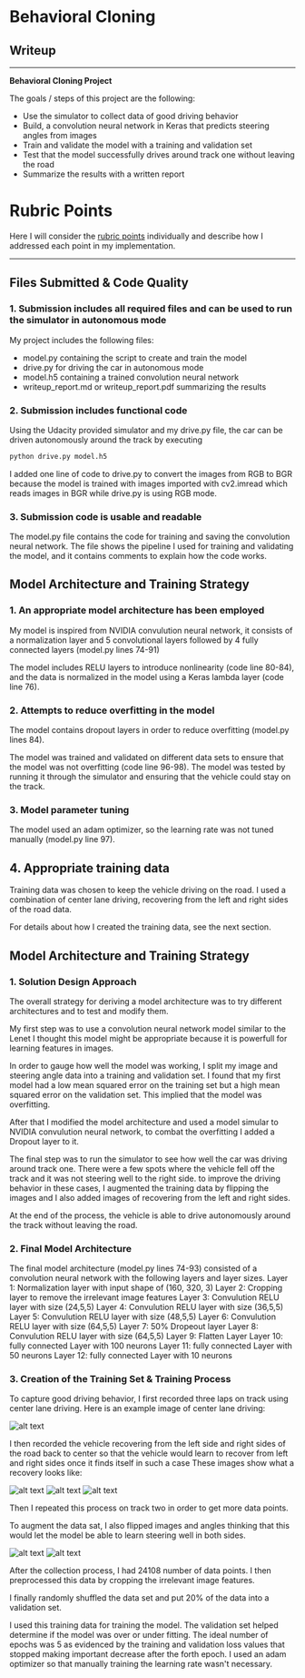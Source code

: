 # **Behavioral Cloning** 

## Writeup
---

**Behavioral Cloning Project**

The goals / steps of this project are the following:
* Use the simulator to collect data of good driving behavior
* Build, a convolution neural network in Keras that predicts steering angles from images
* Train and validate the model with a training and validation set
* Test that the model successfully drives around track one without leaving the road
* Summarize the results with a written report


[//]: # (Image References)

[image1]: ./img1.jpg
[image2]: ./img2.jpg
[image3]: ./img3.jpg
[image4]: ./img4.jpg
[image5]: ./img5.jpg
[image6]: ./img6.jpg

# Rubric Points
Here I will consider the [rubric points](https://review.udacity.com/#!/rubrics/432/view) individually and describe how I addressed each point in my implementation.  

---
## Files Submitted & Code Quality

### 1. Submission includes all required files and can be used to run the simulator in autonomous mode

My project includes the following files:
* model.py containing the script to create and train the model
* drive.py for driving the car in autonomous mode
* model.h5 containing a trained convolution neural network 
* writeup_report.md or writeup_report.pdf summarizing the results

### 2. Submission includes functional code
Using the Udacity provided simulator and my drive.py file, the car can be driven autonomously around the track by executing 
```sh
python drive.py model.h5
```
I added one line of code to drive.py to convert the images from RGB to BGR because the model is trained 
with images imported with cv2.imread which reads images in BGR while drive.py is using RGB mode.

### 3. Submission code is usable and readable

The model.py file contains the code for training and saving the convolution neural network. The file shows the pipeline I used for training and validating the model, and it contains comments to explain how the code works.

## Model Architecture and Training Strategy

### 1. An appropriate model architecture has been employed

My model is inspired from NVIDIA convulution neural network, it consists of a normalization layer and 5 convolutional layers followed by 4  fully connected layers (model.py lines 74-91) 

The model includes RELU layers to introduce nonlinearity (code line 80-84), and the data is normalized in the model using a Keras lambda layer (code line 76). 

### 2. Attempts to reduce overfitting in the model

The model contains dropout layers in order to reduce overfitting (model.py lines 84). 

The model was trained and validated on different data sets to ensure that the model was not overfitting (code line 96-98). The model was tested by running it through the simulator and ensuring that the vehicle could stay on the track.

### 3. Model parameter tuning

The model used an adam optimizer, so the learning rate was not tuned manually (model.py line 97).

## 4. Appropriate training data

Training data was chosen to keep the vehicle driving on the road. I used a combination of center lane driving, recovering from the left and right sides of the road data.

For details about how I created the training data, see the next section. 

## Model Architecture and Training Strategy

### 1. Solution Design Approach

The overall strategy for deriving a model architecture was to try different architectures and to test and modify them.

My first step was to use a convolution neural network model similar to the Lenet I thought this model might be appropriate because it is powerfull for learning features in images.

In order to gauge how well the model was working, I split my image and steering angle data into a training and validation set. I found that my first model had a low mean squared error on the training set but a high mean squared error on the validation set. This implied that the model was overfitting. 

After that I modified the model architecture and used a model simular to NVIDIA convulution neural network, to combat the overfitting I added a Dropout layer to it.

The final step was to run the simulator to see how well the car was driving around track one. There were a few spots where the vehicle fell off the track and it was not steering well to the right side. to improve the driving behavior in these cases, I augmented the training data by flipping the images and I also added images of recovering from the left and right sides.

At the end of the process, the vehicle is able to drive autonomously around the track without leaving the road.

### 2. Final Model Architecture

The final model architecture (model.py lines 74-93) consisted of a convolution neural network with the following layers and layer sizes.
Layer 1: Normalization layer with input shape of (160, 320, 3)
Layer 2: Cropping layer to remove the irrelevant image features
Layer 3: Convulution RELU layer with size (24,5,5)
Layer 4: Convulution RELU layer with size (36,5,5)
Layer 5: Convulution RELU layer with size (48,5,5)
Layer 6: Convulution RELU layer with size (64,5,5)
Layer 7: 50% Dropeout layer
Layer 8: Convulution RELU layer with size (64,5,5)
Layer 9: Flatten Layer
Layer 10: fully connected Layer with 100 neurons
Layer 11: fully connected Layer with 50 neurons
Layer 12: fully connected Layer with 10 neurons

### 3. Creation of the Training Set & Training Process

To capture good driving behavior, I first recorded three laps on track using center lane driving. Here is an example image of center lane driving:

![alt text][image1]

I then recorded the vehicle recovering from the left side and right sides of the road back to center so that the vehicle would learn to recover from left and right sides once it finds itself in such a case These images show what a recovery looks like:

![alt text][image2]
![alt text][image3]
![alt text][image4]

Then I repeated this process on track two in order to get more data points.

To augment the data sat, I also flipped images and angles thinking that this would let the model be able to learn steering well in both sides.

![alt text][image5]
![alt text][image6]



After the collection process, I had  24108 number of data points. I then preprocessed this data by cropping the irrelevant image features.


I finally randomly shuffled the data set and put 20% of the data into a validation set. 

I used this training data for training the model. The validation set helped determine if the model was over or under fitting. The ideal number of epochs was 5 as evidenced by the training and validation loss values that stopped making important decrease after the forth epoch. 
I used an adam optimizer so that manually training the learning rate wasn't necessary.
